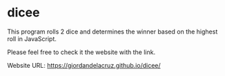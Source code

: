 # dicee
This program rolls 2 dice and determines the winner based on the highest roll in JavaScript.

Please feel free to check it the website with the link.

Website URL: https://giordandelacruz.github.io/dicee/
